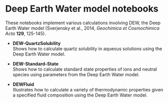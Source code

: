 # Deep Earth Water model notebooks

These notebooks implement various calculations involving DEW, the Deep Earth Water model (Sverjensky et al., 2014, *Geochimica et Cosmochimica Acta* **129**, 125-145).  

- **DEW-QuartzSolubility**  
Shows how to calculate quartz solubility in aqueous solutions using the Deep Earth Water model.  

- **DEW-Standard-State**  
Shows how to calculate standard state properties of ions and neutral species using parameters from the Deep Earth Water model.  

- **DEWFluid**  
Illustrates how to calculate a variety of thermodynamic properties given a specified fluid composition using the Deep Earth Water model.  